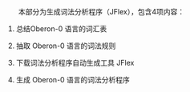 &emsp;&emsp;本部分为生成词法分析程序（JFlex），包含4项内容：

1. 总结Oberon-0 语言的词汇表

2. 抽取 Oberon-0 语言的词法规则

3. 下载词法分析程序自动生成工具 JFlex

4. 生成 Oberon-0 语言的词法分析程序











